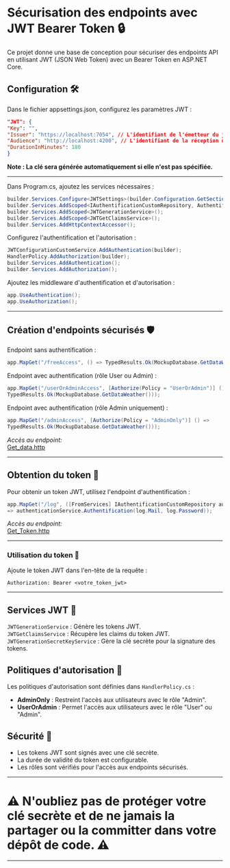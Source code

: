﻿# Sécurisation des endpoints avec JWT Bearer Token 🔒
Ce projet donne une base de conception pour sécuriser des endpoints API en utilisant JWT (JSON Web Token) avec un Bearer Token en ASP.NET Core.
## Configuration 🛠️

Dans le fichier appsettings.json, configurez les paramètres JWT :
```json
"JWT": {
"Key": "",
"Issuer": "https://localhost:7054", // L'identifiant de l'émetteur du jeton.
"Audience": "http://localhost:4200", // L'identifiant de la réception du jeton.
"DurationInMinutes": 180
}
```
**Note : La clé sera générée automatiquement si elle n'est pas spécifiée.** 

------------------

Dans Program.cs, ajoutez les services nécessaires :
```c#
builder.Services.Configure<JWTSettings>(builder.Configuration.GetSection("JWT"));
builder.Services.AddScoped<IAuthentificationCustomRepository, AuthentificationCustomRepository>();
builder.Services.AddScoped<JWTGenerationService>();
builder.Services.AddScoped<JWTGetClaimsService>();
builder.Services.AddHttpContextAccessor();
```
Configurez l'authentification et l'autorisation :
```c#
JWTConfigurationCustomService.AddAuthentication(builder);
HandlerPolicy.AddAuthorization(builder);
builder.Services.AddAuthentication();
builder.Services.AddAuthorization();
```

Ajoutez les middleware d'authentification et d'autorisation :
```c#
app.UseAuthentication();
app.UseAuthorization();
```
------------------

## Création d'endpoints sécurisés 🛡️

Endpoint sans authentification :
```c#
app.MapGet("/freeAccess", () => TypedResults.Ok(MockupDatabase.GetDataWeather()));
```

Endpoint avec authentification (rôle User ou Admin) :
```c#
app.MapGet("/userOrAdminAccess", [Authorize(Policy = "UserOrAdmin")] () =>
TypedResults.Ok(MockupDatabase.GetDataWeather()));
```

Endpoint avec authentification (rôle Admin uniquement) :
```c#
app.MapGet("/adminAccess", [Authorize(Policy = "AdminOnly")] () =>
TypedResults.Ok(MockupDatabase.GetDataWeather()));
```
*Accès au endpoint:*  
[Get_data.http](https://github.com/8b477/JWT_Bearer_Token/blob/master/Get_data.http)

------------------

## Obtention du token 🔑  
Pour obtenir un token JWT, utilisez l'endpoint d'authentification :
```C#
app.MapGet("/log", ([FromServices] IAuthentificationCustomRepository authenticationService, [FromBody] UserLogDto log)
=> authenticationService.Authentification(log.Mail, log.Password));
```
*Accès au endpoint:*    
[Get_Token.http](https://github.com/8b477/JWT_Bearer_Token/blob/master/Get_Token.http)

------------  

### Utilisation du token 🚀  
Ajoute le token JWT dans l'en-tête de la requête :
```http
Authorization: Bearer <votre_token_jwt>
```
------------- 

## Services JWT 🧰

`JWTGenerationService` : Génère les tokens JWT.  
`JWTGetClaimsService` : Récupère les claims du token JWT.  
`JWTGenerationSecretKeyService` : Gère la clé secrète pour la signature des tokens.

## Politiques d'autorisation 📜
Les politiques d'autorisation sont définies dans ``HandlerPolicy.cs`` :

- **AdminOnly** : Restreint l'accès aux utilisateurs avec le rôle "Admin".  
- **UserOrAdmin** : Permet l'accès aux utilisateurs avec le rôle "User" ou "Admin".

## Sécurité 🔐

- Les tokens JWT sont signés avec une clé secrète.
- La durée de validité du token est configurable.
- Les rôles sont vérifiés pour l'accès aux endpoints sécurisés.

-----------

# ⚠️ **N'oubliez pas de protéger votre clé secrète et de ne jamais la partager ou la committer dans votre dépôt de code.** ⚠️

------------
